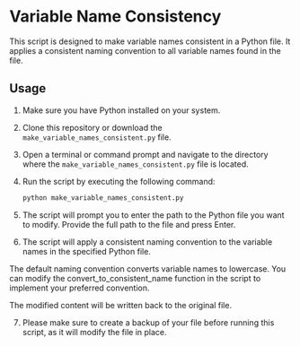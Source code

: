 # Variable Name Consistency

This script is designed to make variable names consistent in a Python file. It applies a consistent naming convention to all variable names found in the file.

## Usage

1. Make sure you have Python installed on your system.

2. Clone this repository or download the `make_variable_names_consistent.py` file.

3. Open a terminal or command prompt and navigate to the directory where the `make_variable_names_consistent.py` file is located.

4. Run the script by executing the following command:

   ```bash
   python make_variable_names_consistent.py
   ```

5. The script will prompt you to enter the path to the Python file you want to modify. Provide the full path to the file and press Enter.

6. The script will apply a consistent naming convention to the variable names in the specified Python file.

The default naming convention converts variable names to lowercase. You can modify the convert_to_consistent_name function in the script to implement your preferred convention.

The modified content will be written back to the original file.

7. Please make sure to create a backup of your file before running this script, as it will modify the file in place.
